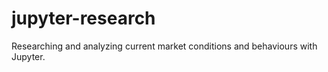 # jupyter-research
Researching and analyzing current market conditions and behaviours with Jupyter.
